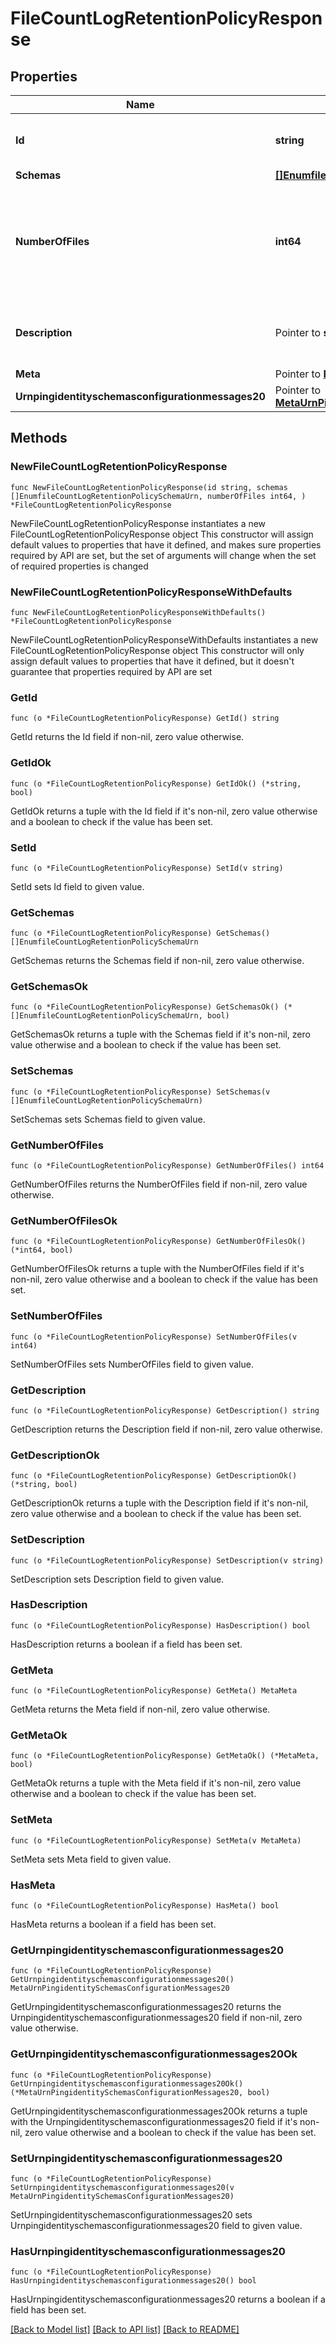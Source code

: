 # FileCountLogRetentionPolicyResponse

## Properties

Name | Type | Description | Notes
------------ | ------------- | ------------- | -------------
**Id** | **string** | Name of the Log Retention Policy | 
**Schemas** | [**[]EnumfileCountLogRetentionPolicySchemaUrn**](EnumfileCountLogRetentionPolicySchemaUrn.md) |  | 
**NumberOfFiles** | **int64** | Specifies the number of archived log files to retain before the oldest ones are cleaned. | 
**Description** | Pointer to **string** | A description for this Log Retention Policy | [optional] 
**Meta** | Pointer to [**MetaMeta**](MetaMeta.md) |  | [optional] 
**Urnpingidentityschemasconfigurationmessages20** | Pointer to [**MetaUrnPingidentitySchemasConfigurationMessages20**](MetaUrnPingidentitySchemasConfigurationMessages20.md) |  | [optional] 

## Methods

### NewFileCountLogRetentionPolicyResponse

`func NewFileCountLogRetentionPolicyResponse(id string, schemas []EnumfileCountLogRetentionPolicySchemaUrn, numberOfFiles int64, ) *FileCountLogRetentionPolicyResponse`

NewFileCountLogRetentionPolicyResponse instantiates a new FileCountLogRetentionPolicyResponse object
This constructor will assign default values to properties that have it defined,
and makes sure properties required by API are set, but the set of arguments
will change when the set of required properties is changed

### NewFileCountLogRetentionPolicyResponseWithDefaults

`func NewFileCountLogRetentionPolicyResponseWithDefaults() *FileCountLogRetentionPolicyResponse`

NewFileCountLogRetentionPolicyResponseWithDefaults instantiates a new FileCountLogRetentionPolicyResponse object
This constructor will only assign default values to properties that have it defined,
but it doesn't guarantee that properties required by API are set

### GetId

`func (o *FileCountLogRetentionPolicyResponse) GetId() string`

GetId returns the Id field if non-nil, zero value otherwise.

### GetIdOk

`func (o *FileCountLogRetentionPolicyResponse) GetIdOk() (*string, bool)`

GetIdOk returns a tuple with the Id field if it's non-nil, zero value otherwise
and a boolean to check if the value has been set.

### SetId

`func (o *FileCountLogRetentionPolicyResponse) SetId(v string)`

SetId sets Id field to given value.


### GetSchemas

`func (o *FileCountLogRetentionPolicyResponse) GetSchemas() []EnumfileCountLogRetentionPolicySchemaUrn`

GetSchemas returns the Schemas field if non-nil, zero value otherwise.

### GetSchemasOk

`func (o *FileCountLogRetentionPolicyResponse) GetSchemasOk() (*[]EnumfileCountLogRetentionPolicySchemaUrn, bool)`

GetSchemasOk returns a tuple with the Schemas field if it's non-nil, zero value otherwise
and a boolean to check if the value has been set.

### SetSchemas

`func (o *FileCountLogRetentionPolicyResponse) SetSchemas(v []EnumfileCountLogRetentionPolicySchemaUrn)`

SetSchemas sets Schemas field to given value.


### GetNumberOfFiles

`func (o *FileCountLogRetentionPolicyResponse) GetNumberOfFiles() int64`

GetNumberOfFiles returns the NumberOfFiles field if non-nil, zero value otherwise.

### GetNumberOfFilesOk

`func (o *FileCountLogRetentionPolicyResponse) GetNumberOfFilesOk() (*int64, bool)`

GetNumberOfFilesOk returns a tuple with the NumberOfFiles field if it's non-nil, zero value otherwise
and a boolean to check if the value has been set.

### SetNumberOfFiles

`func (o *FileCountLogRetentionPolicyResponse) SetNumberOfFiles(v int64)`

SetNumberOfFiles sets NumberOfFiles field to given value.


### GetDescription

`func (o *FileCountLogRetentionPolicyResponse) GetDescription() string`

GetDescription returns the Description field if non-nil, zero value otherwise.

### GetDescriptionOk

`func (o *FileCountLogRetentionPolicyResponse) GetDescriptionOk() (*string, bool)`

GetDescriptionOk returns a tuple with the Description field if it's non-nil, zero value otherwise
and a boolean to check if the value has been set.

### SetDescription

`func (o *FileCountLogRetentionPolicyResponse) SetDescription(v string)`

SetDescription sets Description field to given value.

### HasDescription

`func (o *FileCountLogRetentionPolicyResponse) HasDescription() bool`

HasDescription returns a boolean if a field has been set.

### GetMeta

`func (o *FileCountLogRetentionPolicyResponse) GetMeta() MetaMeta`

GetMeta returns the Meta field if non-nil, zero value otherwise.

### GetMetaOk

`func (o *FileCountLogRetentionPolicyResponse) GetMetaOk() (*MetaMeta, bool)`

GetMetaOk returns a tuple with the Meta field if it's non-nil, zero value otherwise
and a boolean to check if the value has been set.

### SetMeta

`func (o *FileCountLogRetentionPolicyResponse) SetMeta(v MetaMeta)`

SetMeta sets Meta field to given value.

### HasMeta

`func (o *FileCountLogRetentionPolicyResponse) HasMeta() bool`

HasMeta returns a boolean if a field has been set.

### GetUrnpingidentityschemasconfigurationmessages20

`func (o *FileCountLogRetentionPolicyResponse) GetUrnpingidentityschemasconfigurationmessages20() MetaUrnPingidentitySchemasConfigurationMessages20`

GetUrnpingidentityschemasconfigurationmessages20 returns the Urnpingidentityschemasconfigurationmessages20 field if non-nil, zero value otherwise.

### GetUrnpingidentityschemasconfigurationmessages20Ok

`func (o *FileCountLogRetentionPolicyResponse) GetUrnpingidentityschemasconfigurationmessages20Ok() (*MetaUrnPingidentitySchemasConfigurationMessages20, bool)`

GetUrnpingidentityschemasconfigurationmessages20Ok returns a tuple with the Urnpingidentityschemasconfigurationmessages20 field if it's non-nil, zero value otherwise
and a boolean to check if the value has been set.

### SetUrnpingidentityschemasconfigurationmessages20

`func (o *FileCountLogRetentionPolicyResponse) SetUrnpingidentityschemasconfigurationmessages20(v MetaUrnPingidentitySchemasConfigurationMessages20)`

SetUrnpingidentityschemasconfigurationmessages20 sets Urnpingidentityschemasconfigurationmessages20 field to given value.

### HasUrnpingidentityschemasconfigurationmessages20

`func (o *FileCountLogRetentionPolicyResponse) HasUrnpingidentityschemasconfigurationmessages20() bool`

HasUrnpingidentityschemasconfigurationmessages20 returns a boolean if a field has been set.


[[Back to Model list]](../README.md#documentation-for-models) [[Back to API list]](../README.md#documentation-for-api-endpoints) [[Back to README]](../README.md)



